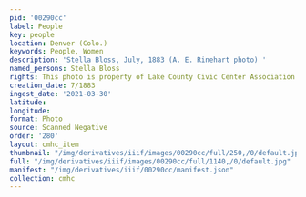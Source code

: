 ```yaml
---
pid: '00290cc'
label: People
key: people
location: Denver (Colo.)
keywords: People, Women
description: 'Stella Bloss, July, 1883 (A. E. Rinehart photo) '
named_persons: Stella Bloss
rights: This photo is property of Lake County Civic Center Association.
creation_date: 7/1883
ingest_date: '2021-03-30'
latitude: 
longitude: 
format: Photo
source: Scanned Negative
order: '280'
layout: cmhc_item
thumbnail: "/img/derivatives/iiif/images/00290cc/full/250,/0/default.jpg"
full: "/img/derivatives/iiif/images/00290cc/full/1140,/0/default.jpg"
manifest: "/img/derivatives/iiif/00290cc/manifest.json"
collection: cmhc
---
```

